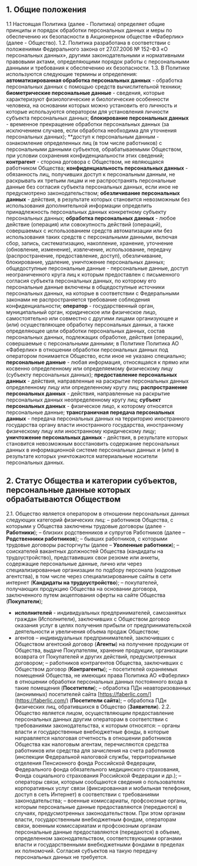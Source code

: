 ## 1. Общие положения
1.1 	Настоящая Политика (далее - Политика) определяет общие принципы и 
порядок обработки персональных данных и меры по обеспечению их безопасности в 
Акционерном обществе «Фаберлик» (далее - Общество).
1.2. Политика разработана в соответствии с положениями Федерального закона 
от 27.07.2006 № 152-ФЗ «О персональных данных», другими законодательными и 
нормативными правовыми актами, определяющими порядок работы с персональными 
данными и требования к обеспечению их безопасности.
1.3. В Политике используются следующие термины и определения:
**автоматизированная обработка персональных данных** - обработка персональных 
данных с помощью средств вычислительной техники;
**биометрические персональные данные** - сведения, которые характеризуют 
физиологические и биологические особенности человека, на основании которых можно 
установить его личность и которые используются оператором для установления 
личности субъекта персональных данных;
**блокирование персональных данных** - временное прекращение обработки 
персональных данных (за исключением случаев, если обработка необходима для 
уточнения персональных данных);
**доступ к персональным данным - ознакомление определенных лиц (в том числе 
работников) с персональными данными субъектов, обрабатываемыми Обществом, при 
условии сохранения конфиденциальности этих сведений;
**контрагент** - сторона договора с Обществом, не являющаяся работником Общества;
**конфиденциальность персональных данных** - обязанность лиц, получивших доступ 
к персональным данным, не раскрывать их третьим лицам и не распространять 
персональные данные без согласия субъекта персональных данных, если иное не 
предусмотрено законодательством;
**обезличивание персональных данных** - действия, в результате которых становится 
невозможным без использования дополнительной информации определить 
принадлежность персональных данных конкретному субъекту персональных данных;
**обработка персональных данных** - любое действие (операция) или совокупность 
действий (операций), совершаемых с использованием средств автоматизации или без 
использования таких средств с персональными данными, включая сбор, запись, 
систематизацию, накопление, хранение, уточнение (обновление, изменение), 
извлечение, использование, передачу (распространение, предоставление, доступ), 
обезличивание, блокирование, удаление, уничтожение персональных данных;
общедоступные персональные данные - персональные данные, доступ 
неограниченного круга лиц к которым предоставлен с письменного согласия субъекта
персональных данных, по которому его персональные данные включены в 
общедоступные источники персональных данных, на которые в соответствии с 
Федеральными законами не распространяется требование соблюдения 
конфиденциальности;
**оператор** - государственный орган, муниципальный орган, юридическое или 
физическое лицо, самостоятельно или совместно с другими лицами организующее и 
(или) осуществляющее обработку персональных данных, а также определяющее цели 
обработки персональных данных, состав персональных данных, подлежащих 
обработке, действия (операции), совершаемые с персональными данными; в Политике 
Политика АО «Фаберлик» в отношении обработки персональных данных
под оператором понимается Общество, если иное не указано специально;
**персональные данные** - любая информация, относящаяся к прямо или косвенно 
определенному или определяемому физическому лицу (субъекту персональных 
данных);
**предоставление персональных данных** - действия, направленные на раскрытие 
персональных данных определенному лицу или определенному кругу лиц;
**распространение персональных данных** - действия, направленные на раскрытие 
персональных данных неопределенному кругу лиц;
**субъект персональных данных** - физическое лицо, к которому относятся 
персональные данные;
**трансграничная передача персональных данных** - передача персональных данных 
на территорию иностранного государства органу власти иностранного государства, 
иностранному физическому лицу или иностранному юридическому лицу;
**уничтожение персональных данных** - действия, в результате которых становится 
невозможным восстановить содержание персональных данных в информационной 
системе персональных данных и (или) в результате которых уничтожаются 
материальные носители персональных данных.
## 2. Статус Общества и категории субъектов, персональные данные которых обрабатываются Обществом
2.1. Общество является оператором в отношении персональных данных 
следующих категорий физических лиц:
– работников Общества, с которыми у Общества заключены трудовые договоры
(далее - **Работники**);
– близких родственников и супругов Работников (далее – **Родственники 
работников**); 
– бывших работников, с которыми трудовые договоры расторгнуты (далее –
**Уволенные работники**); 
– соискателей вакантных должностей Общества (кандидаты на трудоустройство), 
представивших свои резюме или анкеты, содержащие персональные данные, лично или 
через специализированные организации по подбору персонала (кадровые агентства), в 
том числе через специализированные сайты в сети интернет (**Кандидаты на 
трудоустройство**);
– покупателей, получающих продукцию Общества на основании договора, 
заключенного путем акцептования оферты на сайте Общества (**Покупатели**);
- **исполнителей** - индивидуальных предпринимателей, самозанятых граждан 
(Исполнители), заключивших с Обществом договор оказания услуг в целях получения 
прибыли от предпринимательской деятельности и увеличения объема продаж 
Обществом;
- агентов – индивидуальных предпринимателей, заключивших с Обществом 
агентский договор (**Агенты**) на получение продукции от Общества, выдаче 
Покупателям, хранение продукции, организации возврата от Покупателей и других 
действий, предусмотренных договором;
– работников контрагентов Общества, заключивших с Обществом договор
(**Контрагенты**);
– посетителей охраняемых помещений Общества, не имеющих права 
Политика АО «Фаберлик» в отношении обработки персональных данных
постоянного входа в такие помещения (**Посетители**);
– обработка ПДн неавторизованных (анонимных) посетителей сайта 
[https://faberlic.com/](https://faberlic.com/) (**Посетители сайта**);
– обработка ПДн физических лиц, обратившихся в Общество (**Заявители**).
2.2. Общество является лицом, осуществляющим предоставление персональных 
данных другим операторам в соответствии с требованиями законодательства, к 
которым относятся: 
– органы власти и государственные внебюджетные фонды, в которые 
направляется налоговая отчетность в отношении работников Общества как налоговым 
агентам, перечисляются средства работников или средства для зачисления на счета 
работников (инспекции Федеральной налоговой службы, территориальные отделения 
Пенсионного фонда Российской Федерации, Федерального фонда обязательного 
медицинского страхования, Фонда социального страхования Российской Федерации и
др.); 
– операторы связи, которым сообщаются сведения о пользователях 
корпоративных услуг связи (фиксированная и мобильная телефония, доступ в сеть 
Интернет) в соответствии с требованиями законодательства;
– военные комиссариаты, профсоюзные органы, которым персональные данные 
предоставляются (передаются) в случаях, предусмотренных законодательством.
При этом органам власти, государственным внебюджетным фондам, операторам 
связи, военным комиссариатам и профсоюзным органам персональные данные 
предоставляются (передаются) в объеме, определенном законодательством, 
соответствующими органами власти и государственными внебюджетными фондами в 
пределах их полномочий. Согласия субъектов на такую передачу персональных данных 
не требуется.